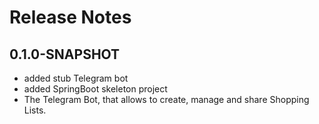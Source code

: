 # Release Notes

## 0.1.0-SNAPSHOT

* added stub Telegram bot
* added SpringBoot skeleton project  
* The Telegram Bot, that allows to create, manage and share Shopping Lists.
